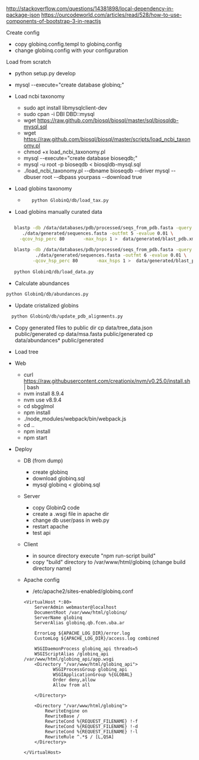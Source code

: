 http://stackoverflow.com/questions/14381898/local-dependency-in-package-json
https://ourcodeworld.com/articles/read/528/how-to-use-components-of-bootstrap-3-in-reactjs

Create config
* copy globinq.config.templ to globinq.config
* change globinq.config with your configuration

Load from scratch
* python setup.py develop
* mysql  --execute="create database globinq;"
* Load ncbi taxonomy
  * sudo apt install libmysqlclient-dev 
  * sudo cpan -i DBI DBD::mysql
  * wget https://raw.github.com/biosql/biosql/master/sql/biosqldb-mysql.sql
  * wget https://raw.github.com/biosql/biosql/master/scripts/load_ncbi_taxonomy.pl
  * chmod +x load_ncbi_taxonomy.pl
  * mysql  --execute="create database bioseqdb;"
  * mysql -u root -p bioseqdb < biosqldb-mysql.sql
  * ./load_ncbi_taxonomy.pl --dbname bioseqdb --driver mysql --dbuser root --dbpass yourpass --download true
* Load globins taxonomy
  * ```bash
       python GlobinQ/db/load_tax.py
    ```
  
* Load globins manually curated data
```bash

   blastp -db /data/databases/pdb/processed/seqs_from_pdb.fasta -query \
      ./data/generated/sequences.fasta -outfmt 5 -evalue 0.01 \
     -qcov_hsp_perc 80       -max_hsps 1 >  data/generated/blast_pdb.xml
     
   blastp -db /data/databases/pdb/processed/seqs_from_pdb.fasta -query \
           ./data/generated/sequences.fasta -outfmt 6 -evalue 0.01 \
          -qcov_hsp_perc 80       -max_hsps 1 >  data/generated/blast_pdb.tbl
   
   python GlobinQ/db/load_data.py
```
* Calculate abundances
```bash
python GlobinQ/db/abundances.py
```
* Update cristalized globins   
```bash
  python GlobinQ/db/update_pdb_alignments.py 
```
* Copy generated files to public dir
  cp data/tree_data.json public/generated
  cp data/msa.fasta public/generated
  cp data/abundances* public/generated
  
* Load tree


* Web
  * curl https://raw.githubusercontent.com/creationix/nvm/v0.25.0/install.sh | bash
  * nvm install 8.9.4  
  * nvm use v8.9.4
  * cd sbgglmol
  * npm install  
  * ./node_modules/webpack/bin/webpack.js
  * cd ..
  * npm install
  * npm start

* Deploy
  * DB (from dump)
    * create globinq
    * download globinq.sql
    * mysql globinq < globinq.sql
  * Server
      * copy GlobinQ code
      * create a .wsgi file in apache dir
      * change db user/pass in web.py
      * restart apache
      * test api
  * Client
    * in source directory execute "npm run-script build" 
    * copy "build" directory to /var/www/html/globinq (change build directory name)
     
  * Apache config
    * /etc/apache2/sites-enabled/globinq.conf
    ```
    <VirtualHost *:80> 
    	ServerAdmin webmaster@localhost
    	DocumentRoot /var/www/html/globinq/
    	ServerName globinq
    	ServerAlias globinq.qb.fcen.uba.ar
    	
    	ErrorLog ${APACHE_LOG_DIR}/error.log
    	CustomLog ${APACHE_LOG_DIR}/access.log combined       	
    
        WSGIDaemonProcess globinq_api threads=5
        WSGIScriptAlias /globinq_api /var/www/html/globinq_api/app.wsgi
        <Directory "/var/www/html/globinq_api">
               WSGIProcessGroup globinq_api
               WSGIApplicationGroup %{GLOBAL}
               Order deny,allow
               Allow from all
    
        </Directory>
    
        <Directory "/var/www/html/globinq">
            RewriteEngine on    
            RewriteBase /
            RewriteCond %{REQUEST_FILENAME} !-f
            RewriteCond %{REQUEST_FILENAME} !-d
            RewriteCond %{REQUEST_FILENAME} !-l
            RewriteRule ^.*$ / [L,QSA]
        </Directory>
    
    </VirtualHost>
    ```
  